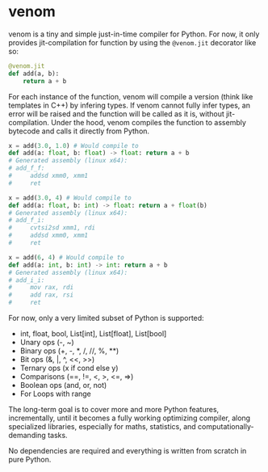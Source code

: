 # venom

venom is a tiny and simple just-in-time compiler for Python. For now, it only provides jit-compilation for function by using the `@venom.jit` decorator like so:
```py
@venom.jit
def add(a, b):
    return a + b
```

For each instance of the function, venom will compile a version (think like templates in C++) by infering types. If venom cannot fully infer types, an error will be raised and the function will be called as it is, without jit-compilation. Under the hood, venom compiles the function to assembly bytecode and calls it directly from Python.
```py
x = add(3.0, 1.0) # Would compile to
def add(a: float, b: float) -> float: return a + b
# Generated assembly (linux x64):
# add_f_f:
#     addsd xmm0, xmm1
#     ret

x = add(3.0, 4) # Would compile to
def add(a: float, b: int) -> float: return a + float(b)
# Generated assembly (linux x64):
# add_f_i:
#     cvtsi2sd xmm1, rdi
#     addsd xmm0, xmm1
#     ret

x = add(6, 4) # Would compile to
def add(a: int, b: int) -> int: return a + b
# Generated assembly (linux x64):
# add_i_i:
#     mov rax, rdi
#     add rax, rsi
#     ret
```

For now, only a very limited subset of Python is supported:
 - int, float, bool, List[int], List[float], List[bool]
 - Unary ops (-, ~)
 - Binary ops (+, -, *, /, //, %, **)
 - Bit ops (&, |, ^, <<, >>)
 - Ternary ops (x if cond else y)
 - Comparisons (==, !=, <, >, <=, =>)
 - Boolean ops (and, or, not)
 - For Loops with range

The long-term goal is to cover more and more Python features, incrementally, until it becomes a fully working optimizing compiler, along specialized libraries, especially for maths, statistics, and computationally-demanding tasks.

No dependencies are required and everything is written from scratch in pure Python.